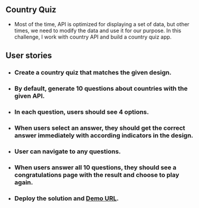 ## Country Quiz
- Most of the time, API is optimized for displaying a set of data, but other times, we need to modify the data and use it for our purpose. In this challenge, I work with country API and build a country quiz app.

## User stories


- ### Create a country quiz that matches the given design.

- ### By default, generate 10 questions about countries with the given API.

- ### In each question, users should see 4 options.

- ### When users select an answer, they should get the correct answer immediately with according indicators in the design.

- ### User can navigate to any questions.

- ### When users answer all 10 questions, they should see a congratulations page with the result and choose to play again.

- ### Deploy the solution and [Demo URL]().

